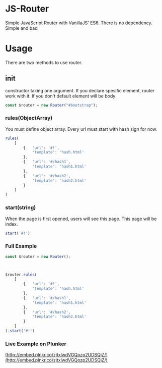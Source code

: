 # JS-Router
Simple JavaScript Router with VanillaJS' ES6. There is no dependency. Simple and bad

# Usage

There are two methods to use router.

## init

constructor taking one argument. If you declare spesific element, router work with it. If you don't default element will be body

```javascript
const $router = new Router("#bootstrap");
```

### rules(ObjectArray)

You must define object array. Every url must start with hash sign for now.

```javascript
rules(
    [
        {   'url': '#!',
            'template': 'hash.html'
        },
        {   'url': '#/hash1',
            'template': 'hash1.html'
        },
        {   'url': '#/hash2',
            'template': 'hash2.html'
        }
    ]
)
```

### start(string)

When the page is first opened, users will see this page. This page will be index.

```javascript
start('#!')
```

### Full Example

```javascript
const $router = new Router();



$router.rules(
    [
        {   'url': '#!',
            'template': 'hash.html'
        },
        {   'url': '#/hash1',
            'template': 'hash1.html'
        },
        {   'url': '#/hash2',
            'template': 'hash2.html'
        }
    ]
).start('#!')
```

### Live Example on Plunker

[http://embed.plnkr.co/zjtxlwdVGQozp2UDSQjZ/](http://embed.plnkr.co/zjtxlwdVGQozp2UDSQjZ/)
